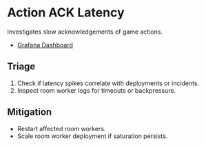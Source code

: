 # Action ACK Latency

Investigates slow acknowledgements of game actions.

- [Grafana Dashboard](../../infrastructure/monitoring/grafana-action-ack-latency.json)

## Triage
1. Check if latency spikes correlate with deployments or incidents.
2. Inspect room worker logs for timeouts or backpressure.

## Mitigation
- Restart affected room workers.
- Scale room worker deployment if saturation persists.
